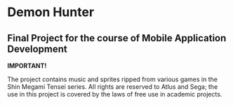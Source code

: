 # Demon Hunter
## Final Project for the course of Mobile Application Development

**IMPORTANT!**

The project contains music and sprites ripped from various games in the Shin Megami Tensei series. All rights are reserved to Atlus and Sega; the use in this project is covered by the laws of free use in academic projects.